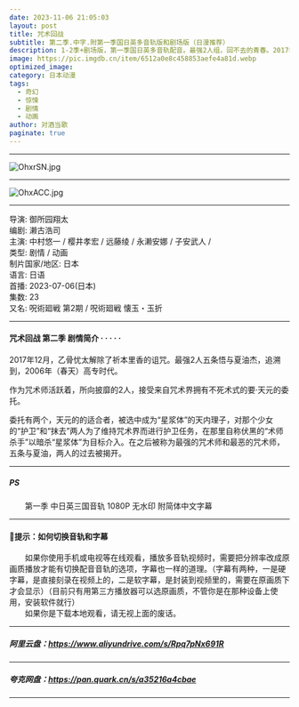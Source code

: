 ```yaml
---
date: 2023-11-06 21:05:03
layout: post
title: 咒术回战
subtitle: 第二季.中字.附第一季国日英多音轨版和剧场版（日漫推荐）
description: 1-2季+剧场版，第一季国日英多音轨配音。最强2人组，回不去的青春。2017年12月，乙骨忧太解除了祈本里香的诅咒。追溯到2006年（春天），高专时代的五条悟与夏油杰。作为咒术师活跃着，所向披靡的2人...
image: https://pic.imgdb.cn/item/6512a0e8c458853aefe4a81d.webp
optimized_image: 
category: 日本动漫
tags:
  - 奇幻
  - 惊悚
  - 剧情
  - 动画
author: 对酒当歌
paginate: true
---
```

---

![OhxrSN.jpg](https://pic.imgdb.cn/item/6512a0f8c458853aefe4abdd.webp)

---

![OhxACC.jpg](https://pic.imgdb.cn/item/6512a0d7c458853aefe4a51e.webp)

---
导演: 御所园翔太  
编剧: 濑古浩司  
主演: 中村悠一 / 樱井孝宏 / 远藤绫 / 永濑安娜 / 子安武人 /  
类型: 剧情 / 动画  
制片国家/地区: 日本  
语言: 日语  
首播: 2023-07-06(日本)  
集数: 23  
又名: 呪術廻戦 第2期 / 呪術廻戦 懐玉・玉折

---

#### 咒术回战 第二季 剧情简介 · · · · ·

2017年12月，乙骨忧太解除了祈本里香的诅咒。最强2人五条悟与夏油杰，追溯到，2006年（春天）高专时代。

作为咒术师活跃着，所向披靡的2人，接受来自咒术界拥有不死术式的要·天元的委托。

委托有两个，天元的的适合者，被选中成为“星浆体”的天内理子，对那个少女的“护卫”和“抹去”两人为了维持咒术界而进行护卫任务，在那里自称伏黑的“术师杀手”以暗杀“星浆体”为目标介入。在之后被称为最强的咒术师和最恶的咒术师，五条与夏油，两人的过去被揭开。

---

##### PS

　　第一季 中日英三国音轨  1080P  无水印   附简体中文字幕

---

#### 🔔提示：如何切换音轨和字幕

　　如果你使用手机或电视等在线观看，播放多音轨视频时，需要把分辨率改成原画质播放才能有切换配音音轨的选项，字幕也一样的道理。（字幕有两种，一是硬字幕，是直接刻录在视频上的，二是软字幕，是封装到视频里的，需要在原画质下才会显示）（目前只有用第三方播放器可以选原画质，不管你是在那种设备上使用，安装软件就行）  
　　如果你是下载本地观看，请无视上面的废话。

---

##### 阿里云盘：<https://www.aliyundrive.com/s/Rpq7pNx691R>

---

##### 夸克网盘：<https://pan.quark.cn/s/a35216a4cbae>

---

